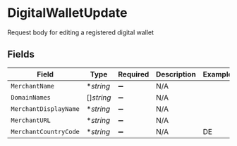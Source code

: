# DigitalWalletUpdate

Request body for editing a registered digital wallet


## Fields

| Field                 | Type                  | Required              | Description           | Example               |
| --------------------- | --------------------- | --------------------- | --------------------- | --------------------- |
| `MerchantName`        | **string*             | :heavy_minus_sign:    | N/A                   |                       |
| `DomainNames`         | []*string*            | :heavy_minus_sign:    | N/A                   |                       |
| `MerchantDisplayName` | **string*             | :heavy_minus_sign:    | N/A                   |                       |
| `MerchantURL`         | **string*             | :heavy_minus_sign:    | N/A                   |                       |
| `MerchantCountryCode` | **string*             | :heavy_minus_sign:    | N/A                   | DE                    |